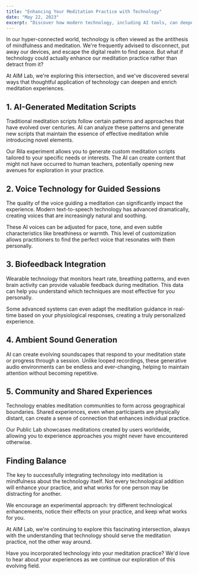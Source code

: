 ```yaml
---
title: "Enhancing Your Meditation Practice with Technology"
date: "May 22, 2023"
excerpt: "Discover how modern technology, including AI tools, can deepen your meditation practice rather than distract from it."
---
```


In our hyper-connected world, technology is often viewed as the antithesis of mindfulness and meditation. We're frequently advised to disconnect, put away our devices, and escape the digital realm to find peace. But what if technology could actually enhance our meditation practice rather than detract from it?

At AIM Lab, we're exploring this intersection, and we've discovered several ways that thoughtful application of technology can deepen and enrich meditation experiences.

## 1. AI-Generated Meditation Scripts

Traditional meditation scripts follow certain patterns and approaches that have evolved over centuries. AI can analyze these patterns and generate new scripts that maintain the essence of effective meditation while introducing novel elements.

Our Rila experiment allows you to generate custom meditation scripts tailored to your specific needs or interests. The AI can create content that might not have occurred to human teachers, potentially opening new avenues for exploration in your practice.

## 2. Voice Technology for Guided Sessions

The quality of the voice guiding a meditation can significantly impact the experience. Modern text-to-speech technology has advanced dramatically, creating voices that are increasingly natural and soothing.

These AI voices can be adjusted for pace, tone, and even subtle characteristics like breathiness or warmth. This level of customization allows practitioners to find the perfect voice that resonates with them personally.

## 3. Biofeedback Integration

Wearable technology that monitors heart rate, breathing patterns, and even brain activity can provide valuable feedback during meditation. This data can help you understand which techniques are most effective for you personally.

Some advanced systems can even adapt the meditation guidance in real-time based on your physiological responses, creating a truly personalized experience.

## 4. Ambient Sound Generation

AI can create evolving soundscapes that respond to your meditation state or progress through a session. Unlike looped recordings, these generative audio environments can be endless and ever-changing, helping to maintain attention without becoming repetitive.

## 5. Community and Shared Experiences

Technology enables meditation communities to form across geographical boundaries. Shared experiences, even when participants are physically distant, can create a sense of connection that enhances individual practice.

Our Public Lab showcases meditations created by users worldwide, allowing you to experience approaches you might never have encountered otherwise.

## Finding Balance

The key to successfully integrating technology into meditation is mindfulness about the technology itself. Not every technological addition will enhance your practice, and what works for one person may be distracting for another.

We encourage an experimental approach: try different technological enhancements, notice their effects on your practice, and keep what works for you.

At AIM Lab, we're continuing to explore this fascinating intersection, always with the understanding that technology should serve the meditation practice, not the other way around.

Have you incorporated technology into your meditation practice? We'd love to hear about your experiences as we continue our exploration of this evolving field.
